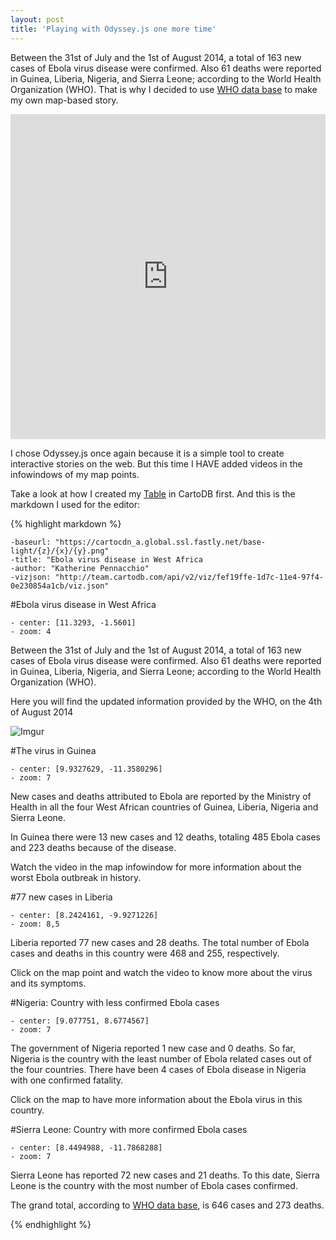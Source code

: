 ```yaml
---
layout: post
title: 'Playing with Odyssey.js one more time'
---
```


Between the 31st of July and the 1st of August 2014, a total of 163 new cases of Ebola virus disease were confirmed.  Also 61 deaths were reported in Guinea, Liberia, Nigeria, and Sierra Leone; according to the World Health Organization (WHO). That is why I decided to use [WHO data base](http://www.who.int/csr/disease/ebola/evd-outbreak.jpg) to make my own map-based story. 

<!-- more -->


<iframe width='100%' height='520' frameborder='0' src='http://bl.ocks.org/anonymous/raw/4fd3da7d10fc11fb1caf' allowfullscreen webkitallowfullscreen mozallowfullscreen oallowfullscreen msallowfullscreen></iframe>

I chose Odyssey.js once again because it is a simple tool to create interactive stories on the web. But this time I HAVE added videos in the infowindows of my map points. 

Take a look at how I created my [Table](https://kathy.cartodb.com/tables/ebola_data/public) in CartoDB first. And this is the markdown I used for the editor: 

 {% highlight markdown %}
```
-baseurl: "https://cartocdn_a.global.ssl.fastly.net/base-light/{z}/{x}/{y}.png"
-title: "Ebola virus disease in West Africa
-author: "Katherine Pennacchio"
-vizjson: "http://team.cartodb.com/api/v2/viz/fef19ffe-1d7c-11e4-97f4-0e230854a1cb/viz.json"
```
 
#Ebola virus disease in West Africa
```
- center: [11.3293, -1.5601]
- zoom: 4
```
 
Between the 31st of  July and the 1st of August 2014, a total of 163 new cases of Ebola virus disease were confirmed.  Also 61 deaths were reported in Guinea, Liberia, Nigeria, and Sierra Leone; according to the World Health Organization (WHO). 

Here you will find the updated information provided by the WHO, on the 4th of August 2014
 
![Imgur](http://i.imgur.com/iM64kdp.jpg)

#The virus in Guinea
```
- center: [9.9327629, -11.3580296]
- zoom: 7
```
 
New cases and deaths attributed to Ebola are reported by the Ministry of Health in all the four West African countries of Guinea, Liberia, Nigeria and Sierra Leone. 

In Guinea there were 13 new cases and 12 deaths, totaling 485 Ebola cases and 223 deaths because of the disease. 

Watch the video in the map infowindow for more information about the worst Ebola outbreak in history.
 
#77 new cases in Liberia 
```
- center: [8.2424161, -9.9271226]
- zoom: 8,5
```
Liberia reported 77 new cases and 28 deaths. The total number of Ebola cases and deaths in this country were 468 and 255, respectively. 

Click on the map point and watch the video to know more about the virus and its symptoms. 
 

#Nigeria: Country with less confirmed Ebola cases
```
- center: [9.077751, 8.6774567]
- zoom: 7
```

The government of Nigeria reported 1 new case and 0 deaths. So far, Nigeria is the country with the least number of Ebola related cases out of the four countries. There have been 4 cases of Ebola disease in Nigeria with one confirmed fatality.

Click on the map to have more information about the Ebola virus in this country. 

#Sierra Leone: Country with more confirmed Ebola cases
```
- center: [8.4494988, -11.7868288]
- zoom: 7
```

 Sierra Leone has reported 72 new cases and 21 deaths. To this date, Sierra Leone is the country with the most number of Ebola cases confirmed. 

 The grand total, according to [WHO data base](http://www.who.int/csr/disease/ebola/evd-outbreak.jpg), is 646 cases and 273 deaths.

{% endhighlight %}

